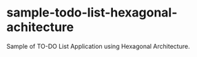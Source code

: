 # sample-todo-list-hexagonal-achitecture
Sample of TO-DO List Application using Hexagonal Architecture. 
